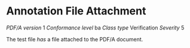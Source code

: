 # Annotation File Attachment

*PDF/A version* 1
*Conformance level* ba
*Class type* Verification
*Severity* 5

The test file _has_ a file attached to the PDF/A document.

